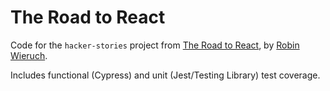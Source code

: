 # The Road to React

Code for the `hacker-stories` project from [The Road to React](https://www.roadtoreact.com/), by
[Robin Wieruch](https://github.com/rwieruch).

Includes functional (Cypress) and unit (Jest/Testing Library) test coverage.
